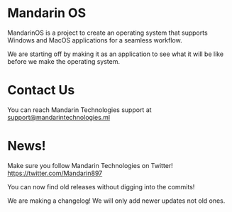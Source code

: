 # Mandarin OS
MandarinOS is a project to create an operating system that supports Windows and MacOS applications for a seamless workflow.

We are starting off by making it as an application to see what it will be like before we make the operating system.

# Contact Us

You can reach Mandarin Technologies support at [support@mandarintechnologies.ml](mailto:support@mandarintechnologies.ml?body=Write%20a%20short%20message%20telling%20us%20how%20we%20can%20help%20you!)

# News!
Make sure you follow Mandarin Technologies on Twitter!  https://twitter.com/Mandarin897

You can now find old releases without digging into the commits!

We are making a changelog! We will only add newer updates not old ones.
